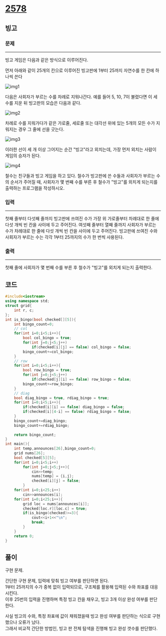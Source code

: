 # [2578](https://www.acmicpc.net/problem/2578)

## 빙고

### 문제

---

빙고 게임은 다음과 같은 방식으로 이루어진다.

먼저 아래와 같이 25개의 칸으로 이루어진 빙고판에 1부터 25까지 자연수를 한 칸에 하나씩 쓴다

![img1](https://upload.acmicpc.net/5e2e03f0-5561-43c3-9b65-a752837732ef/-/preview/)

다음은 사회자가 부르는 수를 차례로 지워나간다. 예를 들어 5, 10, 7이 불렸다면 이 세 수를 지운 뒤 빙고판의 모습은 다음과 같다.

![img2](https://upload.acmicpc.net/6fc024b4-5bf7-42de-b303-406db2e3ff5b/-/preview/)

차례로 수를 지워가다가 같은 가로줄, 세로줄 또는 대각선 위에 있는 5개의 모든 수가 지워지는 경우 그 줄에 선을 긋는다.

![img3](https://upload.acmicpc.net/b5ffac7e-7db4-4d54-bf2b-63ac7d6807d8/-/preview/)

이러한 선이 세 개 이상 그어지는 순간 "빙고"라고 외치는데, 가장 먼저 외치는 사람이 게임의 승자가 된다.

![img4](https://upload.acmicpc.net/f86e3bcc-54da-420a-8f06-9600cb06eeaa/-/preview/)

철수는 친구들과 빙고 게임을 하고 있다. 철수가 빙고판에 쓴 수들과 사회자가 부르는 수의 순서가 주어질 때, 사회자가 몇 번째 수를 부른 후 철수가 "빙고"를 외치게 되는지를 출력하는 프로그램을 작성하시오.

### 입력

---

첫째 줄부터 다섯째 줄까지 빙고판에 쓰여진 수가 가장 위 가로줄부터 차례대로 한 줄에 다섯 개씩 빈 칸을 사이에 두고 주어진다. 여섯째 줄부터 열째 줄까지 사회자가 부르는 수가 차례대로 한 줄에 다섯 개씩 빈 칸을 사이에 두고 주어진다. 빙고판에 쓰여진 수와 사회자가 부르는 수는 각각 1부터 25까지의 수가 한 번씩 사용된다.

### 출력

---

첫째 줄에 사회자가 몇 번째 수를 부른 후 철수가 "빙고"를 외치게 되는지 출력한다.

## 코드

```cpp
#include<iostream>
using namespace std;
struct grid{
    int r, c;
};
int is_bingo(bool checked[][5]){
    int bingo_count=0;
    // col
    for(int i=0;i<5;i++){
        bool col_bingo = true;
        for(int j=0;j<5;j++)
            if(checked[i][j] == false) col_bingo = false;
        bingo_count+=col_bingo;
    }
    // row
    for(int i=0;i<5;i++){
        bool row_bingo = true;
        for(int j=0;j<5;j++)
            if(checked[j][i] == false) row_bingo = false;
        bingo_count+=row_bingo;
    }
    // diag
    bool diag_bingo = true, rdiag_bingo = true;
    for(int i=0;i<5;i++){
        if(checked[i][i] == false) diag_bingo = false;
        if(checked[i][4-i] == false) rdiag_bingo = false;
    }
    bingo_count+=diag_bingo;
    bingo_count+=rdiag_bingo;
    
    return bingo_count;
}
int main(){
    int temp,announces[26],bingo_count=0;
    grid nums[26];
    bool checked[5][5];
    for(int i=0;i<5;i++)
        for(int j=0;j<5;j++){
            cin>>temp;
            nums[temp] = {i,j};
            checked[i][j] = false;
        }
    for(int i=0;i<25;i++)
        cin>>announces[i];
    for(int i=0;i<25;i++){
        grid loc = nums[announces[i]];
        checked[loc.r][loc.c] = true;
        if(is_bingo(checked)>=3){
            cout<<i+1<<"\n";
            break;
        }
    }
    return 0;
}
```

## 풀이

구현 문제.  

간단한 구현 문제, 입력에 맞춰 빙고 여부를 판단하면 된다.  
1부터 25까지의 수가 중복 없이 입력되므로, 구조체를 활용해 입력된 수와 좌표를 대응시킨다.  
이후 25번의 입력을 진행하며 특정 빙고 칸을 채우고, 빙고 3개 이상 완성 여부를 판단한다.  

사실 빙고의 수와, 특정 좌표에 값이 채워졌을때 빙고 완성 여부를 판단하는 식으로 구현했으나 오류가 났다.  
그래서 비교적 간단한 방법인, 빙고 판 전체 탐색을 진행해 빙고 완성 갯수를 판단했다.  
